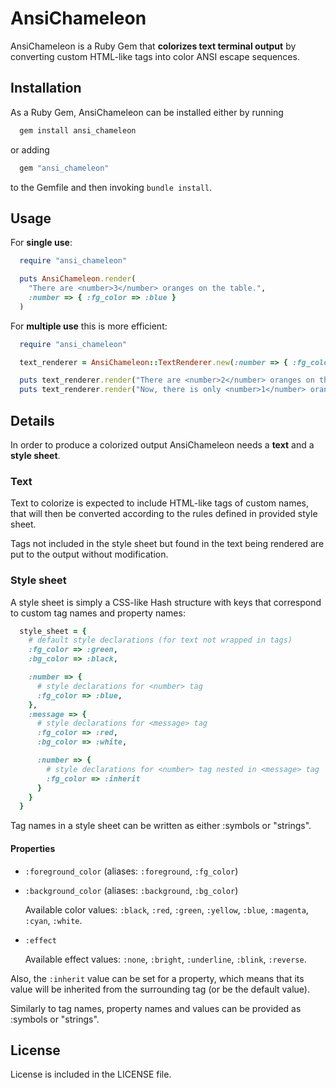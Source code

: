 AnsiChameleon
=============

AnsiChameleon is a Ruby Gem that **colorizes text terminal output** by converting custom HTML-like tags into color ANSI escape sequences.

Installation
------------

As a Ruby Gem, AnsiChameleon can be installed either by running

```bash
  gem install ansi_chameleon
```

or adding

```ruby
  gem "ansi_chameleon"
```

to the Gemfile and then invoking `bundle install`.

Usage
-----

For **single use**:

```ruby
  require "ansi_chameleon"

  puts AnsiChameleon.render(
    "There are <number>3</number> oranges on the table.",
    :number => { :fg_color => :blue }
  )
```

For **multiple use** this is more efficient:

```ruby
  require "ansi_chameleon"

  text_renderer = AnsiChameleon::TextRenderer.new(:number => { :fg_color => :blue })

  puts text_renderer.render("There are <number>2</number> oranges on the table.")
  puts text_renderer.render("Now, there is only <number>1</number> orange.")
```

Details
-------

In order to produce a colorized output AnsiChameleon needs a **text** and a **style sheet**.

### Text

Text to colorize is expected to include HTML-like tags of custom names, that will then be converted according to the rules defined in provided style sheet.

Tags not included in the style sheet but found in the text being rendered are put to the output without modification.

### Style sheet

A style sheet is simply a CSS-like Hash structure with keys that correspond to custom tag names and property names:

```ruby
  style_sheet = {
    # default style declarations (for text not wrapped in tags)
    :fg_color => :green,
    :bg_color => :black,

    :number => {
      # style declarations for <number> tag
      :fg_color => :blue,
    },
    :message => {
      # style declarations for <message> tag
      :fg_color => :red,
      :bg_color => :white,

      :number => {
        # style declarations for <number> tag nested in <message> tag
        :fg_color => :inherit
      }
    }
  }
```

Tag names in a style sheet can be written as either :symbols or "strings".

#### Properties

* `:foreground_color` (aliases: `:foreground`, `:fg_color`)
* `:background_color` (aliases: `:background`, `:bg_color`)

    Available color values: `:black`, `:red`, `:green`, `:yellow`, `:blue`, `:magenta`, `:cyan`, `:white`.

* `:effect`

    Available effect values: `:none`, `:bright`, `:underline`, `:blink`, `:reverse`.

Also, the `:inherit` value can be set for a property, which means that its value will be inherited from the surrounding tag (or be the default value).

Similarly to tag names, property names and values can be provided as :symbols or "strings".

License
-------

License is included in the LICENSE file.
